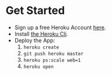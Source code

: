 # Get Started
- Sign up a free Heroku Account [here](https://signup.heroku.com).
- Install [the Heroku Cli](https://devcenter.heroku.com/articles/heroku-cli).
- Deploy the App: 
  1. `heroku create`
  2. `git push heroku master`
  3. `heroku ps:scale web=1`
  4. `heroku open`